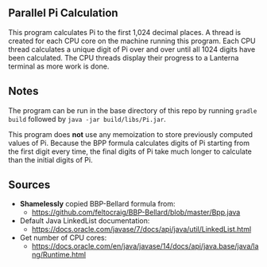 ## Parallel Pi Calculation

This program calculates Pi to the first 1,024 decimal places. A thread is
created for each CPU core on the machine running this program. Each CPU 
thread calculates a unique digit of Pi over and over until all 1024 digits
have been calculated. The CPU threads display their progress to a Lanterna
terminal as more work is done.

## Notes

The program can be run in the base directory of this repo
by running `gradle build` followed by `java -jar build/libs/Pi.jar`.

This program does **not** use any memoization to store previously computed
values of Pi. Because the BPP formula calculates digits of Pi starting from
the first digit every time, the final digits of Pi take much longer to 
calculate than the initial digits of Pi.

## Sources

* **Shamelessly** copied BBP-Bellard formula from:
    * https://github.com/feltocraig/BBP-Bellard/blob/master/Bpp.java
* Default Java LinkedList documentation:
    * https://docs.oracle.com/javase/7/docs/api/java/util/LinkedList.html
* Get number of CPU cores:
    * https://docs.oracle.com/en/java/javase/14/docs/api/java.base/java/lang/Runtime.html
    
